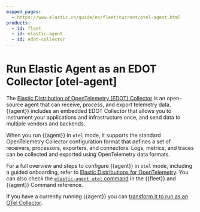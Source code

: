 ```yaml
---
mapped_pages:
  - https://www.elastic.co/guide/en/fleet/current/otel-agent.html
products:
  - id: fleet
  - id: elastic-agent
  - id: edot-collector
---
```


# Run Elastic Agent as an EDOT Collector [otel-agent]

The [Elastic Distribution of OpenTelemetry (EDOT) Collector](elastic-agent://reference/edot-collector/index.md) is an open-source agent that can receive, process, and export telemetry data. {{agent}} includes an embedded EDOT Collector that allows you to instrument your applications and infrastructure once, and send data to multiple vendors and backends.

When you run {{agent}} in `otel` mode, it supports the standard OpenTelemetry Collector configuration format that defines a set of receivers, processors, exporters, and connectors. Logs, metrics, and traces can be collected and exported using OpenTelemetry data formats.

For a full overview and steps to configure {{agent}} in `otel` mode, including a guided onboarding, refer to [Elastic Distributions for OpenTelemetry](elastic-agent://reference/edot-collector/index.md). You can also check the [`elastic-agent otel` command](/reference/fleet/agent-command-reference.md#elastic-agent-otel-command) in the {{fleet}} and {{agent}} Command reference.

If you have a currently running {{agent}} you can [transform it to run as an OTel Collector](/reference/fleet/otel-agent-transform.md).